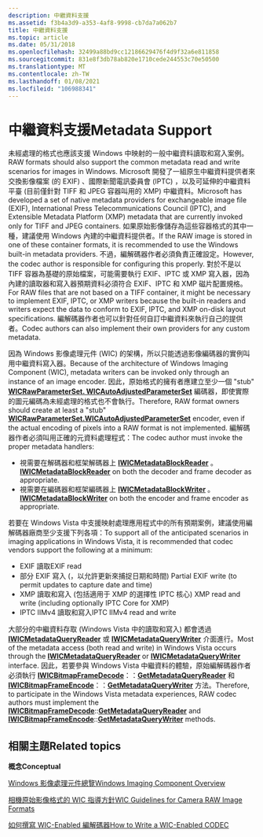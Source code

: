 ```yaml
---
description: 中繼資料支援
ms.assetid: f3b4a3d9-a353-4af8-9998-cb7da7a062b7
title: 中繼資料支援
ms.topic: article
ms.date: 05/31/2018
ms.openlocfilehash: 32499a88bd9cc12186629476f4d9f32a6e811858
ms.sourcegitcommit: 831e8f3db78ab820e1710cede244553c70e50500
ms.translationtype: MT
ms.contentlocale: zh-TW
ms.lasthandoff: 01/08/2021
ms.locfileid: "106988341"
---
```

# <a name="metadata-support"></a><span data-ttu-id="56015-103">中繼資料支援</span><span class="sxs-lookup"><span data-stu-id="56015-103">Metadata Support</span></span>

<span data-ttu-id="56015-104">未經處理的格式也應該支援 Windows 中映射的一般中繼資料讀取和寫入案例。</span><span class="sxs-lookup"><span data-stu-id="56015-104">RAW formats should also support the common metadata read and write scenarios for images in Windows.</span></span> <span data-ttu-id="56015-105">Microsoft 開發了一組原生中繼資料提供者來交換影像檔案 (的 EXIF) 、國際新聞電訊委員會 (IPTC) ，以及可延伸的中繼資料平臺 (目前僅針對 TIFF 和 JPEG 容器叫用的 XMP) 中繼資料。</span><span class="sxs-lookup"><span data-stu-id="56015-105">Microsoft has developed a set of native metadata providers for exchangeable image file (EXIF), International Press Telecommunications Council (IPTC), and Extensible Metadata Platform (XMP) metadata that are currently invoked only for TIFF and JPEG containers.</span></span> <span data-ttu-id="56015-106">如果原始影像儲存為這些容器格式的其中一種，建議使用 Windows 內建的中繼資料提供者。</span><span class="sxs-lookup"><span data-stu-id="56015-106">If the RAW image is stored in one of these container formats, it is recommended to use the Windows built-in metadata providers.</span></span> <span data-ttu-id="56015-107">不過，編解碼器作者必須負責正確設定。</span><span class="sxs-lookup"><span data-stu-id="56015-107">However, the codec author is responsible for configuring this properly.</span></span> <span data-ttu-id="56015-108">對於不是以 TIFF 容器為基礎的原始檔案，可能需要執行 EXIF、IPTC 或 XMP 寫入器，因為內建的讀取器和寫入器預期資料必須符合 EXIF、IPTC 和 XMP 磁片配置規格。</span><span class="sxs-lookup"><span data-stu-id="56015-108">For RAW files that are not based on a TIFF container, it might be necessary to implement EXIF, IPTC, or XMP writers because the built-in readers and writers expect the data to conform to EXIF, IPTC, and XMP on-disk layout specifications.</span></span> <span data-ttu-id="56015-109">編解碼器作者也可以針對任何自訂中繼資料來執行自己的提供者。</span><span class="sxs-lookup"><span data-stu-id="56015-109">Codec authors can also implement their own providers for any custom metadata.</span></span>

<span data-ttu-id="56015-110">因為 Windows 影像處理元件 (WIC) 的架構，所以只能透過影像編碼器的實例叫用中繼資料寫入器。</span><span class="sxs-lookup"><span data-stu-id="56015-110">Because of the architecture of Windows Imaging Component (WIC), metadata writers can be invoked only through an instance of an image encoder.</span></span> <span data-ttu-id="56015-111">因此，原始格式的擁有者應建立至少一個 "stub" [**WICRawParameterSet. WICAutoAdjustedParameterSet**](/windows/desktop/api/Wincodec/ne-wincodec-wicrawparameterset) 編碼器，即使實際的圖元編碼為未經處理的格式也不會執行。</span><span class="sxs-lookup"><span data-stu-id="56015-111">Therefore, RAW format owners should create at least a "stub" [**WICRawParameterSet.WICAutoAdjustedParameterSet**](/windows/desktop/api/Wincodec/ne-wincodec-wicrawparameterset) encoder, even if the actual encoding of pixels into a RAW format is not implemented.</span></span> <span data-ttu-id="56015-112">編解碼器作者必須叫用正確的元資料處理程式：</span><span class="sxs-lookup"><span data-stu-id="56015-112">The codec author must invoke the proper metadata handlers:</span></span>

-   <span data-ttu-id="56015-113">視需要在解碼器和框架解碼器上 [**IWICMetadataBlockReader**](/windows/desktop/api/Wincodecsdk/nn-wincodecsdk-iwicmetadatablockreader) 。</span><span class="sxs-lookup"><span data-stu-id="56015-113">[**IWICMetadataBlockReader**](/windows/desktop/api/Wincodecsdk/nn-wincodecsdk-iwicmetadatablockreader) on both the decoder and frame decoder as appropriate.</span></span>
-   <span data-ttu-id="56015-114">視需要在編碼器和框架編碼器上 [**IWICMetadataBlockWriter**](/windows/desktop/api/Wincodecsdk/nn-wincodecsdk-iwicmetadatablockwriter) 。</span><span class="sxs-lookup"><span data-stu-id="56015-114">[**IWICMetadataBlockWriter**](/windows/desktop/api/Wincodecsdk/nn-wincodecsdk-iwicmetadatablockwriter) on both the encoder and frame encoder as appropriate.</span></span>

<span data-ttu-id="56015-115">若要在 Windows Vista 中支援映射處理應用程式中的所有預期案例，建議使用編解碼器廠商至少支援下列各項：</span><span class="sxs-lookup"><span data-stu-id="56015-115">To support all of the anticipated scenarios in imaging applications in Windows Vista, it is recommended that codec vendors support the following at a minimum:</span></span>

-   <span data-ttu-id="56015-116">EXIF 讀取</span><span class="sxs-lookup"><span data-stu-id="56015-116">EXIF read</span></span>
-   <span data-ttu-id="56015-117">部分 EXIF 寫入 (，以允許更新來捕捉日期和時間) </span><span class="sxs-lookup"><span data-stu-id="56015-117">Partial EXIF write (to permit updates to capture date and time)</span></span>
-   <span data-ttu-id="56015-118">XMP 讀取和寫入 (包括適用于 XMP 的選擇性 IPTC 核心) </span><span class="sxs-lookup"><span data-stu-id="56015-118">XMP read and write (including optionally IPTC Core for XMP)</span></span>
-   <span data-ttu-id="56015-119">IPTC IIMv4 讀取和寫入</span><span class="sxs-lookup"><span data-stu-id="56015-119">IPTC IIMv4 read and write</span></span>

<span data-ttu-id="56015-120">大部分的中繼資料存取 (Windows Vista 中的讀取和寫入) 都會透過 [**IWICMetadataQueryReader**](/windows/desktop/api/Wincodec/nn-wincodec-iwicmetadataqueryreader) 或 [**IWICMetadataQueryWriter**](/windows/desktop/api/Wincodec/nn-wincodec-iwicmetadataquerywriter) 介面進行。</span><span class="sxs-lookup"><span data-stu-id="56015-120">Most of the metadata access (both read and write) in Windows Vista occurs through the [**IWICMetadataQueryReader**](/windows/desktop/api/Wincodec/nn-wincodec-iwicmetadataqueryreader) or [**IWICMetadataQueryWriter**](/windows/desktop/api/Wincodec/nn-wincodec-iwicmetadataquerywriter) interface.</span></span> <span data-ttu-id="56015-121">因此，若要參與 Windows Vista 中繼資料的體驗，原始編解碼器作者必須執行 [**IWICBitmapFrameDecode**](/windows/desktop/api/Wincodec/nn-wincodec-iwicbitmapframedecode)：：[**GetMetadataQueryReader**](/windows/desktop/api/Wincodec/nf-wincodec-iwicbitmapframedecode-getmetadataqueryreader) 和 [**IWICBitmapFrameEncode**](/windows/desktop/api/Wincodec/nn-wincodec-iwicbitmapframeencode)：：[**GetMetadataQueryWriter**](/windows/desktop/api/Wincodec/nf-wincodec-iwicbitmapframeencode-getmetadataquerywriter) 方法。</span><span class="sxs-lookup"><span data-stu-id="56015-121">Therefore, to participate in the Windows Vista metadata experiences, RAW codec authors must implement the [**IWICBitmapFrameDecode**](/windows/desktop/api/Wincodec/nn-wincodec-iwicbitmapframedecode)::[**GetMetadataQueryReader**](/windows/desktop/api/Wincodec/nf-wincodec-iwicbitmapframedecode-getmetadataqueryreader) and [**IWICBitmapFrameEncode**](/windows/desktop/api/Wincodec/nn-wincodec-iwicbitmapframeencode)::[**GetMetadataQueryWriter**](/windows/desktop/api/Wincodec/nf-wincodec-iwicbitmapframeencode-getmetadataquerywriter) methods.</span></span>

## <a name="related-topics"></a><span data-ttu-id="56015-122">相關主題</span><span class="sxs-lookup"><span data-stu-id="56015-122">Related topics</span></span>

<dl> <dt>

<span data-ttu-id="56015-123">**概念**</span><span class="sxs-lookup"><span data-stu-id="56015-123">**Conceptual**</span></span>
</dt> <dt>

[<span data-ttu-id="56015-124">Windows 影像處理元件總覽</span><span class="sxs-lookup"><span data-stu-id="56015-124">Windows Imaging Component Overview</span></span>](-wic-about-windows-imaging-codec.md)
</dt> <dt>

[<span data-ttu-id="56015-125">相機原始影像格式的 WIC 指導方針</span><span class="sxs-lookup"><span data-stu-id="56015-125">WIC Guidelines for Camera RAW Image Formats</span></span>](-wic-rawguidelines.md)
</dt> <dt>

[<span data-ttu-id="56015-126">如何撰寫 WIC-Enabled 編解碼器</span><span class="sxs-lookup"><span data-stu-id="56015-126">How to Write a WIC-Enabled CODEC</span></span>](-wic-howtowriteacodec.md)
</dt> </dl>

 

 



